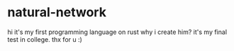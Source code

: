 # natural-network
hi it's my first programming language on rust
why i create him? it's my final test in college. thx for u :)
